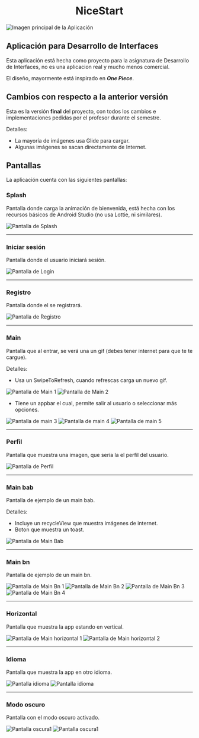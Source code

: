 <center><h1> NiceStart</h1></center>

![Imagen principal de la Aplicación](https://i.pinimg.com/originals/3a/de/c9/3adec97bc4bb8f6155bdf45b44034783.png)

## Aplicación para Desarrollo de Interfaces

Esta aplicación está hecha como proyecto para la asignatura de Desarrollo de Interfaces, no es una aplicacion real y mucho menos comercial.

El diseño, mayormente está inspirado en ***One Piece***.

## Cambios con respecto a la anterior versión

Esta es la versión **final** del proyecto, con todos los cambios e implementaciones pedidas por el profesor durante el semestre.

Detalles:

- La mayoría de imágenes usa Glide para cargar.
- Algunas imágenes se sacan directamente de Internet.

## Pantallas

La aplicación cuenta con las siguientes pantallas:

### Splash

Pantalla donde carga la animación de bienvenida, está hecha con los recursos básicos de Android Studio (no usa Lottie, ni similares).

![Pantalla de Splash](muestras_pantallas/pantalla_splash.jpg)

---

### Iniciar sesión

Pantalla donde el usuario iniciará sesión.

![Pantalla de Login](muestras_pantallas/pantalla_login.jpg)

---

### Registro

Pantalla donde el se registrará.

![Pantalla de Registro](muestras_pantallas/pantalla_registro.jpg)

---

### Main

Pantalla que al entrar, se verá una un gif (debes tener internet para que te te cargue).

Detalles:

- Usa un SwipeToRefresh, cuando refrescas carga un nuevo gif.

![Pantalla de Main 1](muestras_pantallas/pantalla_main_1.jpg)
![Pantalla de Main 2](muestras_pantallas/pantalla_main_2.jpg)

- Tiene un appbar el cual, permite salir al usuario o seleccionar más opciones.

![Pantalla de main 3](muestras_pantallas/pantalla_main_3.jpg)
![Pantalla de main 4](muestras_pantallas/pantalla_main_4.jpg)
![Pantalla de main 5](muestras_pantallas/pantalla_main_5.jpg)

---

### Perfil

Pantalla que muestra una imagen, que sería la el perfil del usuario.

![Pantalla de Perfil](muestras_pantallas/pantalla_perfil.jpg)

---

### Main bab

Pantalla de ejemplo de un main bab.

Detalles:

- Incluye un recycleView que muestra imágenes de internet.
- Boton que muestra un toast.

![Pantalla de Main Bab](muestras_pantallas/pantalla_main_bab.jpg)

---

### Main bn

Pantalla de ejemplo de un main bn.

![Pantalla de Main Bn 1](muestras_pantallas/pantalla_main_bn_1.jpg)
![Pantalla de Main Bn 2](muestras_pantallas/pantalla_main_bn_2.jpg)
![Pantalla de Main Bn 3](muestras_pantallas/pantalla_main_bn_3.jpg)
![Pantalla de Main Bn 4](muestras_pantallas/pantalla_main_bn_4.jpg)

---

### Horizontal

Pantalla que muestra la app estando en vertical.

![Pantalla de Main horizontal 1](muestras_pantallas/pantalla_main_horizontal_1.jpg)
![Pantalla de Main horizontal 2](muestras_pantallas/pantalla_main_horizontal_2.jpg)

---

### Idioma

Pantalla que muestra la app en otro idioma.

![Pantalla idioma](muestras_pantallas/pantalla_idioma_1.jpg)
![Pantalla idioma](muestras_pantallas/pantalla_idioma_2.jpg)

---

### Modo oscuro

Pantalla con el modo oscuro activado.

![Pantalla oscura1](muestras_pantallas/pantalla_login_modo_oscuro.jpg)
![Pantalla oscura1](muestras_pantallas/pantalla_register_modo_oscuro.jpg)